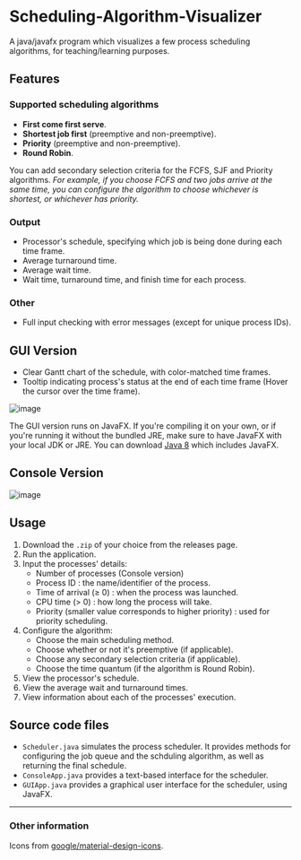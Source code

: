 # Scheduling-Algorithm-Visualizer
A java/javafx program which visualizes a few process scheduling algorithms, for teaching/learning purposes.

## Features
### Supported scheduling algorithms
* **First come first serve**.
* **Shortest job first** (preemptive and non-preemptive).
* **Priority** (preemptive and non-preemptive).
* **Round Robin**.

You can add secondary selection criteria for the FCFS, SJF and Priority algorithms. 
*For example, if you choose FCFS and two jobs arrive at the same time, you can configure the algorithm to choose whichever is shortest, or whichever has priority.*

### Output
* Processor's schedule, specifying which job is being done during each time frame.
* Average turnaround time.
* Average wait time.
* Wait time, turnaround time, and finish time for each process.

### Other
* Full input checking with error messages (except for unique process IDs).

## GUI Version
* Clear Gantt chart of the schedule, with color-matched time frames.
* Tooltip indicating process's status at the end of each time frame (Hover the cursor over the time frame).

![image](https://user-images.githubusercontent.com/68998620/170784156-a8d159c1-83aa-4a2e-83a2-a9b3e7fad5a4.png)

The GUI version runs on JavaFX. If you're compiling it on your own, or if you're running it without the bundled JRE, make sure to have JavaFX with your local JDK or JRE. You can download [Java 8](https://www.java.com/en/download/) which includes JavaFX.

## Console Version

![image](https://user-images.githubusercontent.com/68998620/170835744-8e03e341-8daa-44a0-aeb7-d20bdfc8e1c8.png)

## Usage
1. Download the `.zip` of your choice from the releases page.
2. Run the application.
3. Input the processes' details: 
	* Number of processes (Console version)
	* Process ID : the name/identifier of the process.
	* Time of arrival (≥ 0) : when the process was launched.
	* CPU time (> 0) : how long the process will take.
	* Priority (smaller value corresponds to higher priority) : used for priority scheduling.
4. Configure the algorithm:
	* Choose the main scheduling method.
	* Choose whether or not it's preemptive (if applicable).
	* Choose any secondary selection criteria (if applicable).
	* Choose the time quantum (if the algorithm is Round Robin).
5. View the processor's schedule.
7. View the average wait and turnaround times.
6. View information about each of the processes' execution.

## Source code files
* `Scheduler.java` simulates the process scheduler. It provides methods for configuring the job queue and the schduling algorithm, as well as returning the final schedule.
* `ConsoleApp.java` provides a text-based interface for the scheduler.
* `GUIApp.java` provides a graphical user interface for the scheduler, using JavaFX.

---
### Other information
Icons from [google/material-design-icons](https://github.com/google/material-design-icons).
